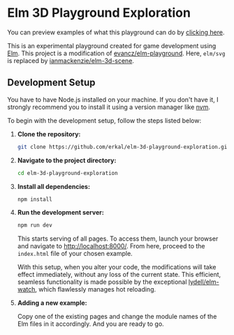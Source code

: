 # Elm 3D Playground Exploration

You can preview examples of what this playground can do
by [clicking here](https://erkal.github.io/elm-3d-playground-exploration/WebPage/index.html).

This is an experimental playground created for game development
using [Elm](https://elm-lang.org/). This project is a modification
of [evancz/elm-playground](https://package.elm-lang.org/packages/evancz/elm-playground/latest/). Here, `elm/svg` is
replaced by [ianmackenzie/elm-3d-scene](https://package.elm-lang.org/packages/ianmackenzie/elm-3d-scene/latest/).

## Development Setup

You have to have Node.js installed on your machine.
If you don't have it, I strongly recommend you to install it using a version manager like [nvm](https://github.com/nvm-sh/nvm).

To begin with the development setup, follow the steps listed below:

1. **Clone the repository:**

   ```bash
   git clone https://github.com/erkal/elm-3d-playground-exploration.git
   ```

2. **Navigate to the project directory:**

   ```bash
   cd elm-3d-playground-exploration
   ```

3. **Install all dependencies:**

   ```bash
   npm install
   ```

4. **Run the development server:**

   ```bash
   npm run dev
   ```

   This starts serving of all pages. To access them, launch your browser and navigate to [http://localhost:8000/](http://localhost:8000/). From here, proceed to the `index.html` file of your chosen example.

   With this setup, when you alter your code, the modifications will take effect immediately, without any loss of the current state. This efficient, seamless functionality is made possible by the exceptional [lydell/elm-watch](https://github.com/lydell/elm-watch), which flawlessly manages hot reloading.

5. **Adding a new example:**

   Copy one of the existing pages and change the module names of the Elm files in it accordingly. And you are ready to go.
